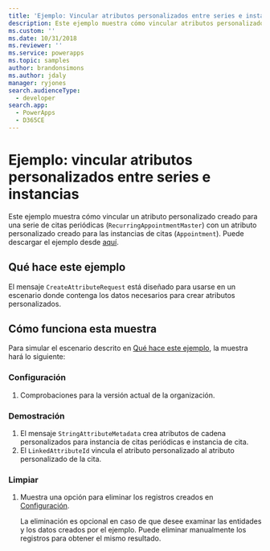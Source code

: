 ```yaml
---
title: 'Ejemplo: Vincular atributos personalizados entre series e instancias (Common Data Service) | Microsoft Docs'
description: Este ejemplo muestra cómo vincular atributos personalizados entre series e instancias.
ms.custom: ''
ms.date: 10/31/2018
ms.reviewer: ''
ms.service: powerapps
ms.topic: samples
author: brandonsimons
ms.author: jdaly
manager: ryjones
search.audienceType:
  - developer
search.app:
  - PowerApps
  - D365CE
---
```

# <a name="sample-link-custom-attributes-between-series-and-instances"></a>Ejemplo: vincular atributos personalizados entre series e instancias

Este ejemplo muestra cómo vincular un atributo personalizado creado para una serie de citas periódicas (`RecurringAppointmentMaster`) con un atributo personalizado creado para las instancias de citas (`Appointment`). Puede descargar el ejemplo desde [aquí](https://github.com/Microsoft/PowerApps-Samples/tree/master/cds/orgsvc/C%23/LinkAttributes).

## <a name="what-this-sample-does"></a>Qué hace este ejemplo

El mensaje `CreateAttributeRequest` está diseñado para usarse en un escenario donde contenga los datos necesarios para crear atributos personalizados.

## <a name="how-this-sample-works"></a>Cómo funciona esta muestra

Para simular el escenario descrito en [Qué hace este ejemplo](#what-this-sample-does), la muestra hará lo siguiente:

### <a name="setup"></a>Configuración

1. Comprobaciones para la versión actual de la organización.

### <a name="demonstrate"></a>Demostración

1. El mensaje `StringAttributeMetadata` crea atributos de cadena personalizados para instancia de citas periódicas e instancia de cita.
2. El `LinkedAttributeId` vincula el atributo personalizado al atributo personalizado de la cita.

### <a name="clean-up"></a>Limpiar

1. Muestra una opción para eliminar los registros creados en [Configuración](#setup).

    La eliminación es opcional en caso de que desee examinar las entidades y los datos creados por el ejemplo. Puede eliminar manualmente los registros para obtener el mismo resultado.
